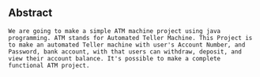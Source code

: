 ## Abstract 
    We are going to make a simple ATM machine project using java programming. ATM stands for Automated Teller Machine. This Project is to make an automated Teller machine with user's Account Number, and Password, bank account, with that users can withdraw, deposit, and view their account balance. It's possible to make a complete functional ATM project.